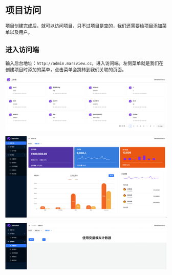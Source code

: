 # 项目访问

项目创建完成后，就可以访问项目，只不过项目是空的，我们还需要给项目添加菜单以及用户。

## 进入访问端

输入后台地址：`http://admin.marsview.cc`，进入访问端。左侧菜单就是我们在创建项目时添加的菜单，点击菜单会跳转到我们关联的页面。

![访问端工作台](./../assets/project/console.png)

![访问端工作台](./../assets/project/admin1.png)

![访问端工作台](./../assets/project/admin2.png)
